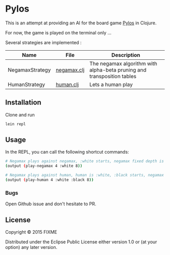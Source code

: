 # Pylos

This is an attempt at providing an AI for the board game [Pylos](https://boardgamegeek.com/boardgame/1419/pylos) in Clojure.

For now, the game is played on the terminal only ...

Several strategies are implemented :

| Name | File | Description |
|---|---|---|
| NegamaxStrategy | [negamax.clj](src/strategy/negamax.clj) | The negamax algorithm with alpha-beta pruning and transposition tables |
| HumanStrategy | [human.clj](src/pylos/human.clj) | Lets a human play |

## Installation

Clone and run

```bash
lein repl
```

## Usage

In the REPL, you can call the following shortcut commands:

```bash
# Negamax plays against negamax, :white starts, negamax fixed depth is 8 
(output (play-negamax 4 :white 8)) 

# Negamax plays against human, human is :white, :black starts, negamax fixed depth is 8
(output (play-human 4 :white :black 8))
```

### Bugs

Open Github issue and don't hesitate to PR.

## License

Copyright © 2015 FIXME

Distributed under the Eclipse Public License either version 1.0 or (at
your option) any later version.

